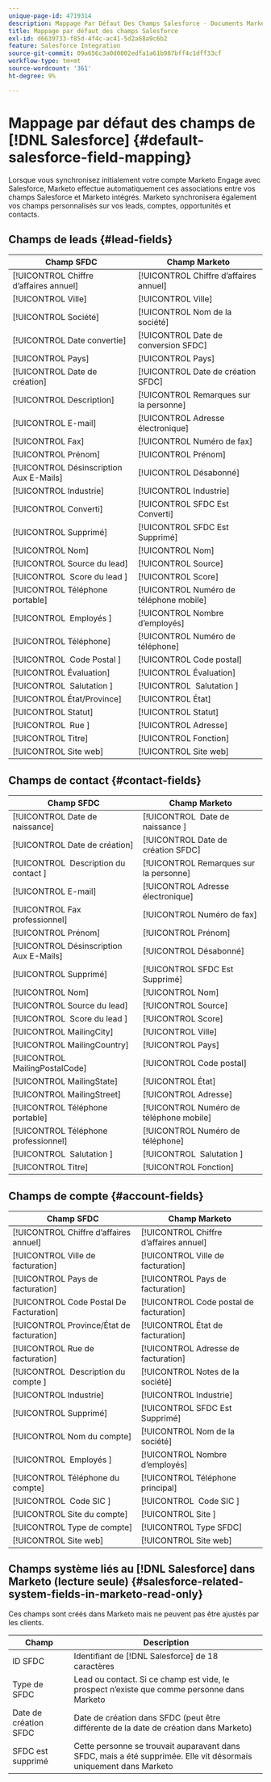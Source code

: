 ```yaml
---
unique-page-id: 4719314
description: Mappage Par Défaut Des Champs Salesforce - Documents Marketo - Documentation Du Produit
title: Mappage par défaut des champs Salesforce
exl-id: d6639733-f85d-4f4c-ac41-5d2a68a9c6b2
feature: Salesforce Integration
source-git-commit: 09a656c3a0d0002edfa1a61b987bff4c1dff33cf
workflow-type: tm+mt
source-wordcount: '361'
ht-degree: 9%

---
```


# Mappage par défaut des champs de [!DNL Salesforce] {#default-salesforce-field-mapping}

Lorsque vous synchronisez initialement votre compte Marketo Engage avec Salesforce, Marketo effectue automatiquement ces associations entre vos champs Salesforce et Marketo intégrés. Marketo synchronisera également vos champs personnalisés sur vos leads, comptes, opportunités et contacts.

## Champs de leads {#lead-fields}

| Champ SFDC | Champ Marketo |
|---|---|
| [!UICONTROL Chiffre d’affaires annuel] | [!UICONTROL Chiffre d’affaires annuel] |
| [!UICONTROL Ville] | [!UICONTROL Ville] |
| [!UICONTROL Société] | [!UICONTROL Nom de la société] |
| [!UICONTROL Date convertie] | [!UICONTROL Date de conversion SFDC] |
| [!UICONTROL Pays] | [!UICONTROL Pays] |
| [!UICONTROL Date de création] | [!UICONTROL Date de création SFDC] |
| [!UICONTROL Description] | [!UICONTROL Remarques sur la personne] |
| [!UICONTROL E-mail] | [!UICONTROL Adresse électronique] |
| [!UICONTROL Fax] | [!UICONTROL Numéro de fax] |
| [!UICONTROL Prénom] | [!UICONTROL Prénom] |
| [!UICONTROL Désinscription Aux E-Mails] | [!UICONTROL Désabonné] |
| [!UICONTROL Industrie] | [!UICONTROL Industrie] |
| [!UICONTROL Converti] | [!UICONTROL SFDC Est Converti] |
| [!UICONTROL Supprimé] | [!UICONTROL SFDC Est Supprimé] |
| [!UICONTROL Nom] | [!UICONTROL Nom] |
| [!UICONTROL Source du lead] | [!UICONTROL Source] |
| [!UICONTROL &#x200B; Score du lead &#x200B;] | [!UICONTROL Score] |
| [!UICONTROL Téléphone portable] | [!UICONTROL Numéro de téléphone mobile] |
| [!UICONTROL &#x200B; Employés &#x200B;] | [!UICONTROL Nombre d’employés] |
| [!UICONTROL Téléphone] | [!UICONTROL Numéro de téléphone] |
| [!UICONTROL &#x200B; Code Postal &#x200B;] | [!UICONTROL Code postal] |
| [!UICONTROL Évaluation] | [!UICONTROL Évaluation] |
| [!UICONTROL &#x200B; Salutation &#x200B;] | [!UICONTROL &#x200B; Salutation &#x200B;] |
| [!UICONTROL État/Province] | [!UICONTROL État] |
| [!UICONTROL Statut] | [!UICONTROL Statut] |
| [!UICONTROL &#x200B; Rue &#x200B;] | [!UICONTROL Adresse] |
| [!UICONTROL Titre] | [!UICONTROL Fonction] |
| [!UICONTROL Site web] | [!UICONTROL Site web] |

## Champs de contact {#contact-fields}

| Champ SFDC | Champ Marketo |
|---|---|
| [!UICONTROL Date de naissance] | [!UICONTROL &#x200B; Date de naissance &#x200B;] |
| [!UICONTROL Date de création] | [!UICONTROL Date de création SFDC] |
| [!UICONTROL &#x200B; Description du contact &#x200B;] | [!UICONTROL Remarques sur la personne] |
| [!UICONTROL E-mail] | [!UICONTROL Adresse électronique] |
| [!UICONTROL Fax professionnel] | [!UICONTROL Numéro de fax] |
| [!UICONTROL Prénom] | [!UICONTROL Prénom] |
| [!UICONTROL Désinscription Aux E-Mails] | [!UICONTROL Désabonné] |
| [!UICONTROL Supprimé] | [!UICONTROL SFDC Est Supprimé] |
| [!UICONTROL Nom] | [!UICONTROL Nom] |
| [!UICONTROL Source du lead] | [!UICONTROL Source] |
| [!UICONTROL &#x200B; Score du lead &#x200B;] | [!UICONTROL Score] |
| [!UICONTROL MailingCity] | [!UICONTROL Ville] |
| [!UICONTROL MailingCountry] | [!UICONTROL Pays] |
| [!UICONTROL MailingPostalCode] | [!UICONTROL Code postal] |
| [!UICONTROL MailingState] | [!UICONTROL État] |
| [!UICONTROL MailingStreet] | [!UICONTROL Adresse] |
| [!UICONTROL Téléphone portable] | [!UICONTROL Numéro de téléphone mobile] |
| [!UICONTROL Téléphone professionnel] | [!UICONTROL Numéro de téléphone] |
| [!UICONTROL &#x200B; Salutation &#x200B;] | [!UICONTROL &#x200B; Salutation &#x200B;] |
| [!UICONTROL Titre] | [!UICONTROL Fonction] |

## Champs de compte {#account-fields}

| Champ SFDC  | Champ Marketo  |
|---|---|
| [!UICONTROL Chiffre d’affaires annuel] | [!UICONTROL Chiffre d’affaires annuel] |
| [!UICONTROL Ville de facturation] | [!UICONTROL Ville de facturation] |
| [!UICONTROL Pays de facturation] | [!UICONTROL Pays de facturation] |
| [!UICONTROL Code Postal De Facturation] | [!UICONTROL Code postal de facturation] |
| [!UICONTROL Province/État de facturation] | [!UICONTROL État de facturation] |
| [!UICONTROL Rue de facturation] | [!UICONTROL Adresse de facturation] |
| [!UICONTROL &#x200B; Description du compte &#x200B;] | [!UICONTROL Notes de la société] |
| [!UICONTROL Industrie] | [!UICONTROL Industrie] |
| [!UICONTROL Supprimé] | [!UICONTROL SFDC Est Supprimé] |
| [!UICONTROL Nom du compte] | [!UICONTROL Nom de la société] |
| [!UICONTROL &#x200B; Employés &#x200B;] | [!UICONTROL Nombre d’employés] |
| [!UICONTROL Téléphone du compte] | [!UICONTROL Téléphone principal] |
| [!UICONTROL &#x200B; Code SIC &#x200B;] | [!UICONTROL &#x200B; Code SIC &#x200B;] |
| [!UICONTROL Site du compte] | [!UICONTROL Site &#x200B;] |
| [!UICONTROL Type de compte] | [!UICONTROL Type SFDC] |
| [!UICONTROL Site web] | [!UICONTROL Site web] |

## Champs système liés au [!DNL Salesforce] dans Marketo (lecture seule) {#salesforce-related-system-fields-in-marketo-read-only}

Ces champs sont créés dans Marketo mais ne peuvent pas être ajustés par les clients.

| Champ | Description |
|---|---|
| ID SFDC | Identifiant de [!DNL Salesforce] de 18 caractères |
| Type de SFDC | Lead ou contact. Si ce champ est vide, le prospect n’existe que comme personne dans Marketo |
| Date de création SFDC | Date de création dans SFDC (peut être différente de la date de création dans Marketo) |
| SFDC est supprimé | Cette personne se trouvait auparavant dans SFDC, mais a été supprimée. Elle vit désormais uniquement dans Marketo |
